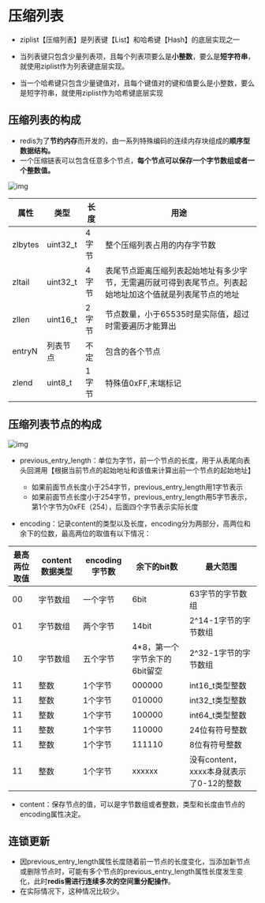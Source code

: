 ﻿

#  压缩列表

- ziplist【压缩列表】是列表键【List】和哈希键【Hash】的底层实现之一

- 当列表键只包含少量列表项，且每个列表项要么是**小整数**，要么是**短字符串**，就使用ziplist作为列表键底层实现。
- 当一个哈希键只包含少量键值对，且每个键值对的键和值要么是小整数，要么是短字符串，就使用ziplist作为哈希键底层实现



## 压缩列表的构成

- redis为了**节约内存**而开发的，由一系列特殊编码的连续内存块组成的**顺序型数据结构。**
- 一个压缩链表可以包含任意多个节点，**每个节点可以保存一个字节数组或者一个整数值。**

![img](https://p1-jj.byteimg.com/tos-cn-i-t2oaga2asx/gold-user-assets/2018/12/14/167acb15d0535cca~tplv-t2oaga2asx-watermark.awebp)

| 属性    | 类型     | 长度  | 用途                                                         |
| ------- | -------- | ----- | ------------------------------------------------------------ |
| zlbytes | uint32_t | 4字节 | 整个压缩列表占用的内存字节数                                 |
| zltail  | uint32_t | 4字节 | 表尾节点距离压缩列表起始地址有多少字节，无需遍历就可得到表尾节点。列表起始地址加这个值就是列表尾节点的地址 |
| zllen   | uint16_t | 2字节 | 节点数量，小于65535时是实际值，超过时需要遍历才能算出        |
| entryN  | 列表节点 | 不定  | 包含的各个节点                                               |
| zlend   | uint8_t  | 1字节 | 特殊值0xFF,末端标记                                          |



## 压缩列表节点的构成

![img](https://p1-jj.byteimg.com/tos-cn-i-t2oaga2asx/gold-user-assets/2018/12/14/167acb9bf2ab4cae~tplv-t2oaga2asx-watermark.awebp)

* previous_entry_length：单位为字节，前一个节点的长度，用于从表尾向表头回溯用【根据当前节点的起始地址和该值来计算出前一个节点的起始地址】
  * 如果前面节点长度小于254字节，previous_entry_length用1字节表示
  * 如果前面节点长度小于254字节，previous_entry_length用5字节表示，第1个字节为0xFE（254），后面四个字节表示实际长度

* encoding：记录content的类型以及长度，encoding分为两部分，高两位和余下的位数，最高两位的取值有以下情况：

| 最高两位取值 | content数据类型 | encoding字节数 | 余下的bit数                   | 最大范围                                |
| ------------ | --------------- | -------------- | ----------------------------- | --------------------------------------- |
| 00           | 字节数组        | 一个字节       | 6bit                          | 63字节的字节数组                        |
| 01           | 字节数组        | 两个字节       | 14bit                         | 2^14-1字节的字节数组                    |
| 10           | 字节数组        | 五个字节       | 4*8，第一个字节余下的6bit留空 | 2^32-1字节的字节数组                    |
| 11           | 整数            | 1个字节        | 000000                        | int16_t类型整数                         |
| 11           | 整数            | 1个字节        | 010000                        | int32_t类型整数                         |
| 11           | 整数            | 1个字节        | 100000                        | int64_t类型整数                         |
| 11           | 整数            | 1个字节        | 110000                        | 24位有符号整数                          |
| 11           | 整数            | 1个字节        | 111110                        | 8位有符号整数                           |
| 11           | 整数            | 1个字节        | xxxxxx                        | 没有content，xxxx本身就表示了0-12的整数 |

- content：保存节点的值，可以是字节数组或者整数，类型和长度由节点的encoding属性决定。



## 连锁更新

* 因previous_entry_length属性长度随着前一节点的长度变化，当添加新节点或删除节点时，可能有多个节点的previous_entry_length属性长度发生变化，此时**redis需进行连续多次的空间重分配操作**。
* 在实际情况下，这种情况比较少。

